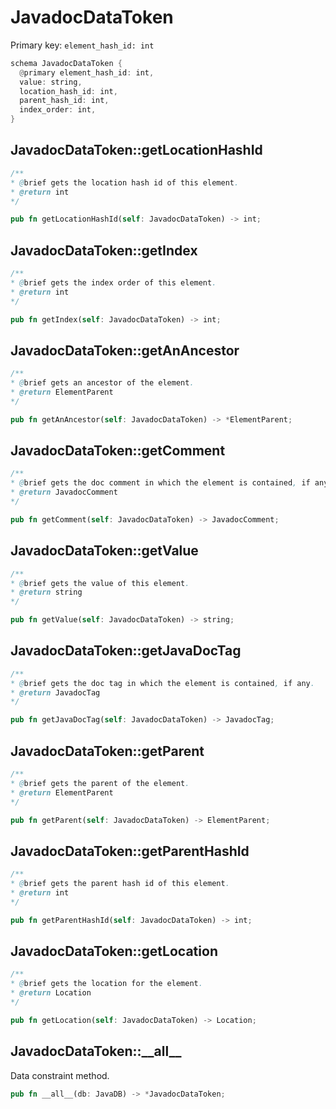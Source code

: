 # JavadocDataToken

Primary key: `element_hash_id: int`

```rust
schema JavadocDataToken {
  @primary element_hash_id: int,
  value: string,
  location_hash_id: int,
  parent_hash_id: int,
  index_order: int,
}
```
## JavadocDataToken::getLocationHashId

```java
/**
* @brief gets the location hash id of this element.
* @return int
*/
```
```rust
pub fn getLocationHashId(self: JavadocDataToken) -> int;
```
## JavadocDataToken::getIndex

```java
/**
* @brief gets the index order of this element.
* @return int
*/
```
```rust
pub fn getIndex(self: JavadocDataToken) -> int;
```
## JavadocDataToken::getAnAncestor

```java
/**
* @brief gets an ancestor of the element.
* @return ElementParent 
*/
```
```rust
pub fn getAnAncestor(self: JavadocDataToken) -> *ElementParent;
```
## JavadocDataToken::getComment

```java
/**
* @brief gets the doc comment in which the element is contained, if any.
* @return JavadocComment 
*/
```
```rust
pub fn getComment(self: JavadocDataToken) -> JavadocComment;
```
## JavadocDataToken::getValue

```java
/**
* @brief gets the value of this element.
* @return string
*/
```
```rust
pub fn getValue(self: JavadocDataToken) -> string;
```
## JavadocDataToken::getJavaDocTag

```java
/**
* @brief gets the doc tag in which the element is contained, if any.
* @return JavadocTag 
*/
```
```rust
pub fn getJavaDocTag(self: JavadocDataToken) -> JavadocTag;
```
## JavadocDataToken::getParent

```java
/**
* @brief gets the parent of the element.
* @return ElementParent 
*/
```
```rust
pub fn getParent(self: JavadocDataToken) -> ElementParent;
```
## JavadocDataToken::getParentHashId

```java
/**
* @brief gets the parent hash id of this element.
* @return int
*/
```
```rust
pub fn getParentHashId(self: JavadocDataToken) -> int;
```
## JavadocDataToken::getLocation

```java
/**
* @brief gets the location for the element.
* @return Location
*/
```
```rust
pub fn getLocation(self: JavadocDataToken) -> Location;
```
## JavadocDataToken::\_\_all\_\_

Data constraint method.

```rust
pub fn __all__(db: JavaDB) -> *JavadocDataToken;
```

